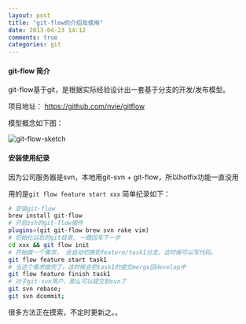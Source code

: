 ```yaml
---
layout: post
title: "git-flow的介绍及使用"
date: 2013-04-23 14:12
comments: true
categories: git
---
```


#### git-flow 简介

git-flow基于git，是根据实际经验设计出一套基于分支的开发/发布模型。

项目地址： <https://github.com/nvie/gitflow>

模型概念如下图：

![git-flow-sketch](http://ww1.sinaimg.cn/mw690/47838533jw1e40pstu5toj20gz0mn0va.jpg)

#### 安装使用纪录

因为公司服务器是svn，本地用git-svn + git-flow，所以hotfix功能一直没用

用的是<code>git flow feature start xxx</code> 简单纪录如下：

```sh
# 安装git-flow
brew install git-flow 
# 开启zsh的git-flow插件
plugins=(git git-flow brew svn rake vim)
# 初始化以后的git目录, 一路回车下一步
cd xxx && git flow init
# 开始做一个需求， 会自动切换到feature/task1分支，这时候可以写代码。
git flow feature start task1
# 当这个需求做完了。这时候会把task1的提交merge回develop中
git flow feature finish task1
# 对于git-svn用户，那么可以提交到svn了
git svn rebase;
git svn dcommit;
```

很多方法正在摸索，不定时更新之。。